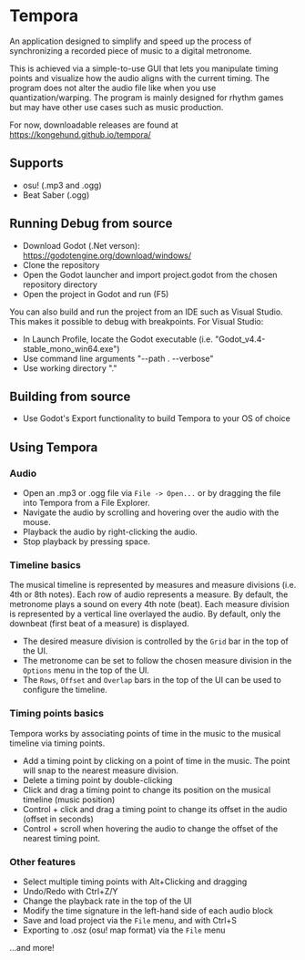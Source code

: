# Tempora
An application designed to simplify and speed up the process of synchronizing a recorded piece of music to a digital metronome. 

This is achieved via a simple-to-use GUI that lets you manipulate timing points and visualize how the audio aligns with the current timing. The program does not alter the audio file like when you use quantization/warping. The program is mainly designed for rhythm games but may have other use cases such as music production. 

For now, downloadable releases are found at https://kongehund.github.io/tempora/

## Supports
- osu! (.mp3 and .ogg)
- Beat Saber (.ogg)

## Running Debug from source
- Download Godot (.Net verson): https://godotengine.org/download/windows/
- Clone the repository
- Open the Godot launcher and import project.godot from the chosen repository directory
- Open the project in Godot and run (F5)

You can also build and run the project from an IDE such as Visual Studio. This makes it possible to debug with breakpoints. For Visual Studio:
- In Launch Profile, locate the Godot executable (i.e. "Godot_v4.4-stable_mono_win64.exe")
- Use command line arguments "--path . --verbose"
- Use working directory "."

## Building from source
- Use Godot's Export functionality to build Tempora to your OS of choice

## Using Tempora
### Audio
- Open an .mp3 or .ogg file via `File -> Open...` or by dragging the file into Tempora from a File Explorer.
- Navigate the audio by scrolling and hovering over the audio with the mouse.
- Playback the audio by right-clicking the audio.
- Stop playback by pressing space.

### Timeline basics
The musical timeline is represented by measures and measure divisions (i.e. 4th or 8th notes). 
Each row of audio represents a measure. By default, the metronome plays a sound on every 4th note (beat).
Each measure division is represented by a vertical line overlayed the audio. By default, only the downbeat (first beat of a measure) is displayed.
- The desired measure division is controlled by the `Grid` bar in the top of the UI.
- The metronome can be set to follow the chosen measure division in the `Options` menu in the top of the UI.
- The `Rows`, `Offset` and `Overlap` bars in the top of the UI can be used to configure the timeline.

### Timing points basics
Tempora works by associating points of time in the music to the musical timeline via timing points.
- Add a timing point by clicking on a point of time in the music. The point will snap to the nearest measure division.
- Delete a timing point by double-clicking
- Click and drag a timing point to change its position on the musical timeline (music position)
- Control + click and drag a timing point to change its offset in the audio (offset in seconds)
- Control + scroll when hovering the audio to change the offset of the nearest timing point.

### Other features
- Select multiple timing points with Alt+Clicking and dragging
- Undo/Redo with Ctrl+Z/Y
- Change the playback rate in the top of the UI
- Modify the time signature in the left-hand side of each audio block
- Save and load project via the `File` menu, and with Ctrl+S
- Exporting to .osz (osu! map format) via the `File` menu

...and more!
